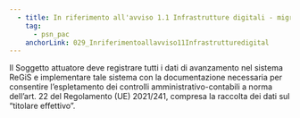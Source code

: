 ```yaml
---
  - title: In riferimento all'avviso 1.1 Infrastrutture digitali - migrazione PSN - PAC Pilota, è necessario alimentare il sistema ReGiS?
    tag:
      - psn_pac
    anchorLink: 029_Inriferimentoallavviso11Infrastrutturedigital
---
```


Il Soggetto attuatore deve registrare tutti i dati di avanzamento nel sistema ReGiS e implementare tale sistema con la documentazione necessaria per consentire l’espletamento dei controlli amministrativo-contabili a norma dell’art. 22 del Regolamento (UE) 2021/241, compresa la raccolta dei dati sul “titolare effettivo”.
